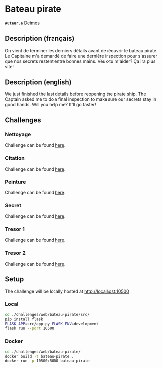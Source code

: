# Bateau pirate

**`Auteur.e`** [Deimos](https://github.com/amDeimos666)

## Description (français)

On vient de terminer les derniers détails avant de réouvrir le bateau pirate. Le Capitaine m'a demandé de faire une dernière inspection pour s'assurer que nos secrets restent entre bonnes mains.
Veux-tu m'aider? Ça ira plus vite!

## Description (english)

We just finished the last details before reopening the pirate ship. The Captain asked me to do a final inspection to make sure our secrets stay in good hands.
Will you help me? It'll go faster!

## Challenges

### Nettoyage

Challenge can be found [here](./nettoyage/README.md).

### Citation

Challenge can be found [here](./citation/README.md).

### Peinture

Challenge can be found [here](./peinture/README.md).

### Secret

Challenge can be found [here](./secret/README.md).

### Tresor 1

Challenge can be found [here](./tresor1/README.md).

### Tresor 2

Challenge can be found [here](./tresor2/README.md).

## Setup

The challenge will be locally hosted at <http://localhost:10500>

### Local

```bash
cd ./challenges/web/bateau-pirate/src/
pip install flask
FLASK_APP=src/app.py FLASK_ENV=development
flask run --port 10500
```

### Docker

```bash
cd ./challenges/web/bateau-pirate/
docker build -t bateau-pirate .
docker run -p 10500:5000 bateau-pirate
```
